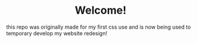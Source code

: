 <h1 align="center">Welcome!</h1>

<p>this repo was originally made for my first css use and is now being used to temporary develop my website redesign!</p>
